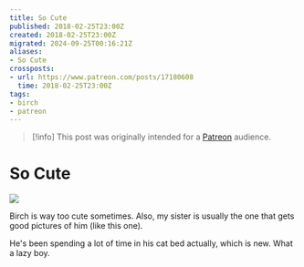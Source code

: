 ```yaml
---
title: So Cute
published: 2018-02-25T23:00Z
created: 2018-02-25T23:00Z
migrated: 2024-09-25T00:16:21Z
aliases:
- So Cute
crossposts:
- url: https://www.patreon.com/posts/17180608
  time: 2018-02-25T23:00Z
tags:
- birch
- patreon
---
```


> [!info]
> This post was originally intended for a [Patreon](../tags/patreon.md) audience.

# So Cute

![](201802252300-birch.png)

Birch is way too cute sometimes. Also, my sister is usually the one that gets good pictures of him (like this one).

He's been spending a lot of time in his cat bed actually, which is new. What a lazy boy.
